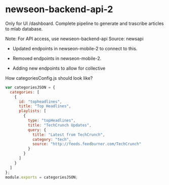 # newseon-backend-api-2

Only for UI /dashboard.
Complete pipeline to generate and trascribe articles to mlab database.

Note: For API access, use newseon-backend-api
Source: newsapi

- Updated endpoints in newseon-mobile-2 to connect to this.

* Removed endpoints in newseon-mobile-2.

- Adding new endpoints to allow for collective

How categoriesConfig.js should look like?

```javascript
var categoriesJSON = {
  categories: [
    {
      id: "topheadlines",
      title: "Top Headlines",
      playlists: [
        {
          type: "topHeadlines",
          title: "TechCrunch Updates",
          query: {
            title: "Latest from TechCrunch",
            category: "tech",
            source: "http://feeds.feedburner.com/TechCrunch"
          }
        }
      ]
    }
  ]
};
module.exports = categoriesJSON;
```
